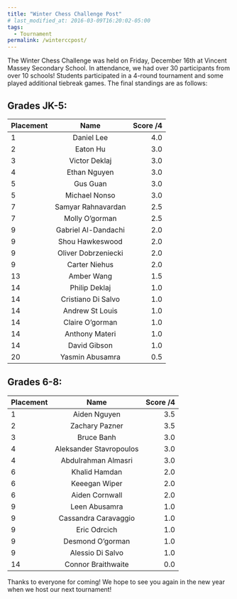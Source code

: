 ```yaml
---
title: "Winter Chess Challenge Post"
# last_modified_at: 2016-03-09T16:20:02-05:00
tags:
  - Tournament
permalink: /winterccpost/
---
```


The Winter Chess Challenge was held on Friday, December 16th at Vincent Massey Secondary School. In attendance, we had over 30 participants from over 10 schools! Students participated in a 4-round tournament and some played additional tiebreak games. The final standings are as follows:

## Grades JK-5:

| Placement      | Name | Score /4     |
| :---        |    :----:   |          ---: |
| 1 | Daniel Lee | 4.0 |
| 2 | Eaton Hu |  3.0 |
| 3 | Victor Deklaj |  3.0 |
| 4 | Ethan Nguyen |  3.0 |
| 5 | Gus Guan |  3.0 |
| 5 | Michael Nonso |  3.0 |
| 7 | Samyar Rahnavardan |  2.5 |
| 7 | Molly O’gorman |  2.5 |
| 9 | Gabriel Al-Dandachi |  2.0 |
| 9 | Shou Hawkeswood |  2.0 |
| 9 | Oliver Dobrzeniecki |  2.0 |
| 9 | Carter Niehus |  2.0 |
| 13 | Amber Wang |  1.5 |
| 14 | Philip Deklaj |  1.0 |
| 14 | Cristiano Di Salvo |  1.0 |
| 14 | Andrew St Louis |  1.0 |
| 14 | Claire O’gorman |  1.0 |
| 14 | Anthony Materi |  1.0 |
| 14 | David Gibson |  1.0 |
| 20 | Yasmin Abusamra |  0.5 |

## Grades 6-8:

| Placement      | Name | Score /4     |
| :---        |    :----:   |          ---: |
| 1 | Aiden Nguyen | 3.5 |
| 2 | Zachary Pazner |  3.5 |
| 3 | Bruce Banh |  3.0 |
| 4 | Aleksander Stavropoulos |  3.0 |
| 4 | Abdulrahman Almasri |  3.0 |
| 6 | Khalid Hamdan |  2.0 |
| 6 | Keeegan Wiper |  2.0 |
| 6 | Aiden Cornwall |  2.0 |
| 9 | Leen Abusamra |  1.0 |
| 9 | Cassandra Caravaggio |  1.0 |
| 9 | Eric Odrcich |  1.0 |
| 9 | Desmond O’gorman |  1.0 |
| 9 | Alessio Di Salvo |  1.0 |
| 14 | Connor Braithwaite |  0.0 |

Thanks to everyone for coming! We hope to see you again in the new year when we host our next tournament! 